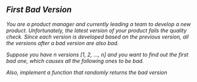 ## **_First Bad Version_**

_You are a product manager and currently leading a team to develop a new product. Unfortunately, the latest version of your product fails the quality check. Since each version is developed based on the previous version, all the versions after a bad version are also bad._

_Suppose you have n versions [1, 2, ..., n] and you want to find out the first bad one, which causes all the following ones to be bad._

_Also, implement a function that randomly returns the bad version_ 